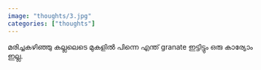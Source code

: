 ```yaml
---		
image: "thoughts/3.jpg"
categories: ["thoughts"]
---
```

മരിച്ചകഴിഞ്ഞു കല്ലലെടെ മുകളിൽ പിന്നെ എന്ത് granate ഇട്ടിട്ടും ഒരു കാര്യോം ഇല്ല.
